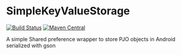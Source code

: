# SimpleKeyValueStorage
[![Build Status](https://travis-ci.org/540/SimpleKeyValueStorage.svg?branch=master)](https://travis-ci.org/540/SimpleKeyValueStorage)
[![Maven Central](https://maven-badges.herokuapp.com/maven-central/com.quinientoscuarenta/simplekeyvaluestorage/badge.svg)](https://maven-badges.herokuapp.com/maven-central/com.quinientoscuarenta/simplekeyvaluestorage)

A simple Shared preference wrapper to store PJO objects in Android serialized with gson
